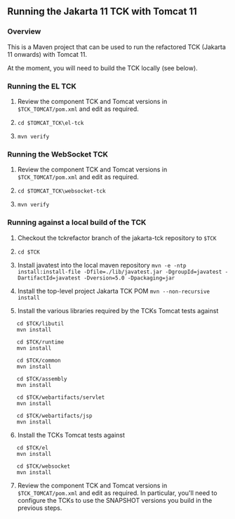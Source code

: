 ## Running the Jakarta 11 TCK with Tomcat 11

### Overview

This is a Maven project that can be used to run the refactored TCK (Jakarta 11 onwards) with Tomcat 11.

At the moment, you will need to build the TCK locally (see below).

### Running the EL TCK

1. Review the component TCK and Tomcat versions in `$TCK_TOMCAT/pom.xml` and edit as required.

1. `cd $TOMCAT_TCK\el-tck`

1. `mvn verify`

### Running the WebSocket TCK

1. Review the component TCK and Tomcat versions in `$TCK_TOMCAT/pom.xml` and edit as required.

1. `cd $TOMCAT_TCK\websocket-tck`

1. `mvn verify`

### Running against a local build of the TCK

1. Checkout the tckrefactor branch of the jakarta-tck repository to `$TCK`

1. `cd $TCK`

1. Install javatest into the local maven repository
   `mvn -e -ntp install:install-file -Dfile=./lib/javatest.jar -DgroupId=javatest -DartifactId=javatest -Dversion=5.0 -Dpackaging=jar`
   
1. Install the top-level project Jakarta TCK POM
   `mvn --non-recursive install`

1. Install the various libraries required by the TCKs Tomcat tests against
```
   cd $TCK/libutil
   mvn install
   
   cd $TCK/runtime
   mvn install
   
   cd $TCK/common
   mvn install

   cd $TCK/assembly
   mvn install

   cd $TCK/webartifacts/servlet
   mvn install

   cd $TCK/webartifacts/jsp
   mvn install
```

6. Install the TCKs Tomcat tests against
```
   cd $TCK/el
   mvn install
   
   cd $TCK/websocket
   mvn install
```

7. Review the component TCK and Tomcat versions in `$TCK_TOMCAT/pom.xml` and edit as required. In particular, you'll
need to configure the TCKs to use the SNAPSHOT versions you build in the previous steps.
